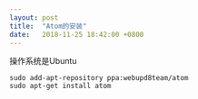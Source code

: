 ```yaml
---
layout: post
title:  "Atom的安装"
date:   2018-11-25 18:42:00 +0800
---
```


操作系统是Ubuntu
```
sudo add-apt-repository ppa:webupd8team/atom
sudo apt-get install atom
```
